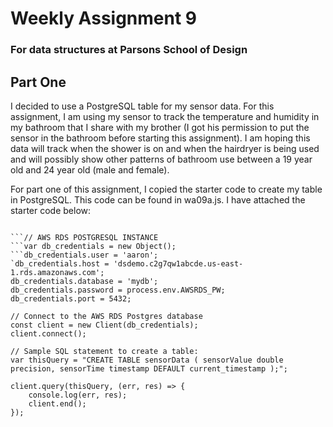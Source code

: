 # Weekly Assignment 9
### For data structures at Parsons School of Design
## Part One

I decided to use a PostgreSQL table for my sensor data. For this assignment, I am using my sensor to track the temperature and humidity in my bathroom that I share with my brother (I got his permission to put the sensor in the bathroom before starting this assignment). I am hoping this data will track when the shower is on and when the hairdryer is being used and will possibly show other patterns of bathroom use between a 19 year old and 24 year old (male and female). 

For part one of this assignment, I copied the starter code to create my table in PostgreSQL. This code can be found in wa09a.js. I have attached the starter code below:

```const { Client } = require('pg');

```// AWS RDS POSTGRESQL INSTANCE
```var db_credentials = new Object();
```db_credentials.user = 'aaron';
`db_credentials.host = 'dsdemo.c2g7qw1abcde.us-east-1.rds.amazonaws.com';
db_credentials.database = 'mydb';
db_credentials.password = process.env.AWSRDS_PW;
db_credentials.port = 5432;

// Connect to the AWS RDS Postgres database
const client = new Client(db_credentials);
client.connect();

// Sample SQL statement to create a table: 
var thisQuery = "CREATE TABLE sensorData ( sensorValue double precision, sensorTime timestamp DEFAULT current_timestamp );";

client.query(thisQuery, (err, res) => {
    console.log(err, res);
    client.end();
});

